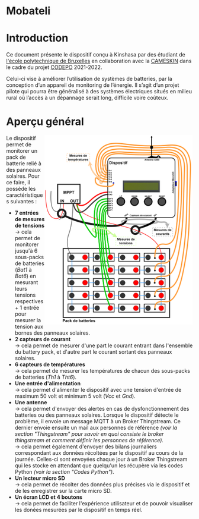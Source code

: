 # Mobateli
<h1> Introduction </h1>
<p> Ce document présente le dispositif conçu à Kinshasa par des étudiant de <a href="https://polytech.ulb.be/">l'école polytechnique de Bruxelles</a> en collaboration avec la <a href="https://www.cameskin.org/" target="_blank">CAMESKIN</a> dans le cadre du projet <a href="https://polytech.ulb.be/fr/international/cellule-de-cooperation-au-developpement" target="_blank">CODEPO</a> 2021-2022. </p>
<p> Celui-ci vise à améliorer l’utilisation de systèmes de batteries, par la conception d’un appareil de monitoring de l’énergie. Il s’agit d’un projet pilote qui pourra être généralisé à des systèmes électriques situés en milieu rural où l’accès à un dépannage serait long, difficile voire coûteux.

<h1> Aperçu général </h1>
<img src="informations/images/CablageDispositifPackEntier.png" width="400" align="right">
Le dispositif permet de monitorer un pack de batterie relié à des panneaux solaires. Pour ce faire, il possède les caractéristiques suivantes :
<ul>
  <li> <b>7 entrées de mesures de tensions</b>  <br>
    &#x2192; cela permet de monitorer jusqu'à 6 sous-packs de batteries (<i>Bat1</i> à <i>Bat6</i>) en mesurant leurs tensions respectives + 1 entrée pour mesurer la tension aux bornes des panneaux solaires.  </li>
  <li> <b>2 capteurs de courant </b> <br>
    &#x2192; cela permet de mesurer d'une part le courant entrant dans l'ensemble du battery pack, et d'autre part le courant sortant des panneaux solaires. </li>
  <li> <b>6 capteurs de températures </b> <br>
    &#x2192; cela permet de mesurer les températures de chacun des sous-packs de batteries (<i>Th1</i> à <i>Tht6</i>).
  </li>
  <li> <b>Une entrée d'alimentation</b> <br>
    &#x2192; cela permet d'alimenter le dispositif avec une tension d'entrée de maximum 50 volt et minimum 5 volt (<i>Vcc</i> et <i>Gnd</i>). 
  </li>
  <li> <b>Une antenne</b> <br>
    &#x2192; cela permet d'envoyer des alertes en cas de dysfonctionnement des batteries ou des panneaux solaires. Lorsque le dispositif détecte le  
    problème, il envoie un message MQTT à un Broker Thingstream. Ce dernier envoie ensuite un mail aux personnes de référence <i>(voir la section   
    "Thingstream" pour savoir en quoi consiste le broker thingstream et comment définir les personnes de référence).</i> <br>
    &#x2192; cela permet également d'envoyer des bilans journaliers correspondant aux données récoltées par le dispositif au cours de la journée.
    Celles-ci sont envoyées chaque jour à un Broker Thingstream qui les stocke en attendant que quelqu'un les récupère via les codes Python 
    <i>(voir la section "Codes Python")</i>.
  </li> 
  <li> <b>Un lecteur micro SD</b> <br>
    &#x2192; cela permet de récolter des données plus précises via le dispositif et de les enregistrer sur la carte micro SD. 
  </li>
  <li> <b>Un écran LCD et 4 boutons</b> <br>
    &#x2192; cela permet de faciliter l'expérience utilisateur et de pouvoir visualiser les donées mesurées par le dispositif en temps réel. 
  </li>
</ul>
